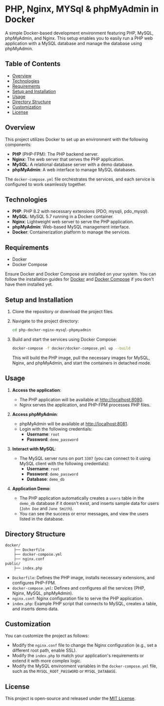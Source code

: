 # PHP, Nginx, MYSql & phpMyAdmin in Docker

A simple Docker-based development environment featuring PHP, MySQL, phpMyAdmin, and Nginx. This setup enables you to easily run a PHP web application with a MySQL database and manage the database using phpMyAdmin.

## Table of Contents

- [Overview](#overview)
- [Technologies](#technologies)
- [Requirements](#requirements)
- [Setup and Installation](#setup-and-installation)
- [Usage](#usage)
- [Directory Structure](#directory-structure)
- [Customization](#customization)
- [License](#license)

## Overview

This project utilizes Docker to set up an environment with the following components:

- **PHP** (PHP-FPM): The PHP backend server.
- **Nginx**: The web server that serves the PHP application.
- **MySQL**: A relational database server with a demo database.
- **phpMyAdmin**: A web interface to manage MySQL databases.

The `docker-compose.yml` file orchestrates the services, and each service is configured to work seamlessly together.

## Technologies

- **PHP**: PHP 8.2 with necessary extensions (PDO, mysqli, pdo_mysql).
- **MySQL**: MySQL 5.7 running in a Docker container.
- **Nginx**: Lightweight web server to serve the PHP application.
- **phpMyAdmin**: Web-based MySQL management interface.
- **Docker**: Containerization platform to manage the services.

## Requirements

- Docker
- Docker Compose

Ensure Docker and Docker Compose are installed on your system. You can follow the installation guides for [Docker](https://docs.docker.com/get-docker/) and [Docker Compose](https://docs.docker.com/compose/install/) if you don't have them installed yet.

## Setup and Installation

1. Clone the repository or download the project files.

2. Navigate to the project directory:

    ```bash
    cd php-docker-nginx-mysql-phpmyadmin
    ```

3. Build and start the services using Docker Compose:

    ```bash
    docker-compose -f docker/docker-compose.yml up --build
    ```

    This will build the PHP image, pull the necessary images for MySQL, Nginx, and phpMyAdmin, and start the containers in detached mode.

## Usage

1. **Access the application**:
    - The PHP application will be available at [http://localhost:8080](http://localhost:8080).
    - Nginx serves the application, and PHP-FPM processes PHP files.

2. **Access phpMyAdmin**:
    - phpMyAdmin will be available at [http://localhost:8081](http://localhost:8081).
    - Login with the following credentials:
        - **Username**: `root`
        - **Password**: `demo_password`

3. **Interact with MySQL**:
    - The MySQL server runs on port `3307` (you can connect to it using MySQL client with the following credentials):
        - **Username**: `root`
        - **Password**: `demo_password`
        - **Database**: `demo_db`

4. **Application Demo**:
    - The PHP application automatically creates a `users` table in the `demo_db` database if it doesn't exist, and inserts sample data for users (`John Doe` and `Jane Smith`).
    - You can see the success or error messages, and view the users listed in the database.

## Directory Structure

```bash
docker/
    ├── Dockerfile
    ├── docker-compose.yml
    ├── nginx.conf
public/
    ├── index.php
```

- `Dockerfile`: Defines the PHP image, installs necessary extensions, and configures PHP-FPM.
- `docker-compose.yml`: Defines and configures all the services (PHP, Nginx, MySQL, phpMyAdmin).
- `nginx.conf`: Nginx configuration file to serve the PHP application.
- `index.php`: Example PHP script that connects to MySQL, creates a table, and inserts demo data.

## Customization

You can customize the project as follows:

- Modify the `nginx.conf` file to change the Nginx configuration (e.g., set a different root path, enable SSL).
- Modify the `index.php` to match your application's requirements or extend it with more complex logic.
- Modify the MySQL environment variables in the `docker-compose.yml` file, such as the `MYSQL_ROOT_PASSWORD` or `MYSQL_DATABASE`.

## License

This project is open-source and released under the [MIT License](LICENSE).
